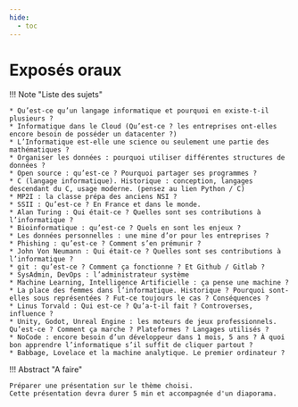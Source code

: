 ```yaml
---
hide:
  - toc
---
```


# Exposés oraux
!!! Note "Liste des sujets"

    * Qu’est-ce qu’un langage informatique et pourquoi en existe-t-il plusieurs ? 
    * Informatique dans le Cloud (Qu’est-ce ? les entreprises ont-elles encore besoin de posséder un datacenter ?) 
    * L’Informatique est-elle une science ou seulement une partie des mathématiques ?
    * Organiser les données : pourquoi utiliser différentes structures de données ? 
    * Open source : qu’est-ce ? Pourquoi partager ses programmes ? 
    * C (langage informatique). Historique : conception, langages descendant du C, usage moderne. (pensez au lien Python / C)
    * MP2I : la classe prépa des anciens NSI ? 
    * SSII : Qu’est-ce ? En France et dans le monde. 
    * Alan Turing : Qui était-ce ? Quelles sont ses contributions à l’informatique ?
    * Bioinformatique : qu’est-ce ? Quels en sont les enjeux ? 
    * Les données personnelles : une mine d’or pour les entreprises ?
    * Phishing : qu’est-ce ? Comment s’en prémunir ?
    * John Von Neumann : Qui était-ce ? Quelles sont ses contributions à l’informatique ?
    * git : qu’est-ce ? Comment ça fonctionne ? Et Github / Gitlab ?
    * SysAdmin, DevOps : l’administrateur système
    * Machine Learning, Intelligence Artificielle : ça pense une machine ?
    * La place des femmes dans l’informatique. Historique ? Pourquoi sont-elles sous représentées ? Fut-ce toujours le cas ? Conséquences ?
    * Linus Torvald : Qui est-ce ? Qu’a-t-il fait ? Controverses, influence ?
    * Unity, Godot, Unreal Engine : les moteurs de jeux professionnels. Qu’est-ce ? Comment ça marche ? Plateformes ? Langages utilisés ?
    * NoCode : encore besoin d’un développeur dans 1 mois, 5 ans ? À quoi bon apprendre l’informatique s’il suffit de cliquer partout ?
    * Babbage, Lovelace et la machine analytique. Le premier ordinateur ?


!!! Abstract "A faire"

    Préparer une présentation sur le thème choisi.   
    Cette présentation devra durer 5 min et accompagnée d'un diaporama.